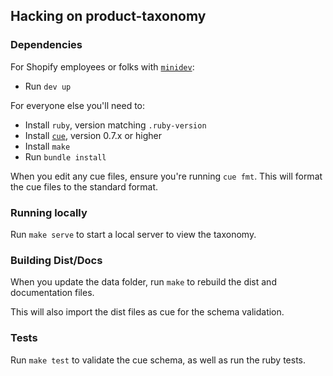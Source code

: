 ## Hacking on product-taxonomy

### Dependencies

For Shopify employees or folks with [`minidev`](https://github.com/burke/minidev):
- Run `dev up`

For everyone else you'll need to:
- Install `ruby`, version matching `.ruby-version`
- Install [`cue`](https://github.com/cue-lang/cue?tab=readme-ov-file#download-and-install), version 0.7.x or higher
- Install `make`
- Run `bundle install`

When you edit any cue files, ensure you're running `cue fmt`. This will format the cue files to the standard format.

### Running locally

Run `make serve` to start a local server to view the taxonomy.

### Building Dist/Docs

When you update the data folder, run `make` to rebuild the dist and documentation files.

This will also import the dist files as cue for the schema validation.

### Tests

Run `make test` to validate the cue schema, as well as run the ruby tests.
